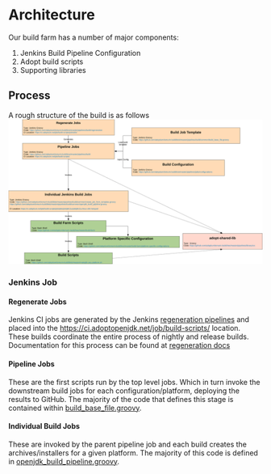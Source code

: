 
# Architecture

Our build farm has a number of major components:

1. Jenkins Build Pipeline Configuration
1. Adopt build scripts
1. Supporting libraries

## Process

A rough structure of the build is as follows
![Structure](images/structure.svg)

### Jenkins Job

#### Regenerate Jobs

Jenkins CI jobs are generated by the Jenkins [regeneration pipelines](https://ci.adoptopenjdk.net/job/build-scripts/job/utils/) and placed into the <https://ci.adoptopenjdk.net/job/build-scripts/> location. These builds coordinate the entire process of nightly and release builds.
Documentation for this process can be found at [regeneration docs](https://github.com/adoptium/ci-jenkins-pipelines/tree/master/pipelines/build/regeneration)

#### Pipeline Jobs

These are the first scripts run by the top level jobs. Which in turn invoke the downstream build jobs for each configuration/platform, deploying the results to GitHub. The majority of the code that defines this stage is contained within [build_base_file.groovy](https://github.com/adoptium/ci-jenkins-pipelines/blob/master/pipelines/build/common/build_base_file.groovy).

#### Individual Build Jobs

These are invoked by the parent pipeline job and each build creates the archives/installers for a given platform. The majority
of this code is defined in [openjdk_build_pipeline.groovy](https://github.com/adoptium/ci-jenkins-pipelines/blob/master/pipelines/build/common/).

